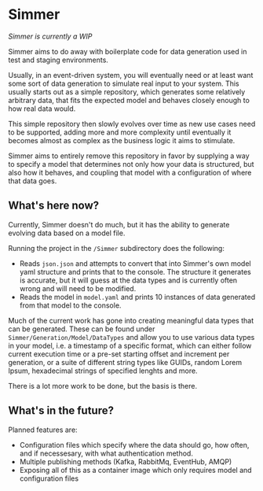# Simmer

*Simmer is currently a WIP*

Simmer aims to do away with boilerplate code for data generation used in test and staging environments.

Usually, in an event-driven system, you will eventually need or at least want some sort of data generation to simulate real input to your system. This usually starts out as a simple repository, which generates some relatively arbitrary data, that fits the expected model and behaves closely enough to how real data would.

This simple repository then slowly evolves over time as new use cases need to be supported, adding more and more complexity until eventually it becomes almost as complex as the business logic it aims to stimulate.

Simmer aims to entirely remove this repository in favor by supplying a way to specify a model that determines not only how your data is structured, but also how it behaves, and coupling that model with a configuration of where that data goes.

## What's here now?

Currently, Simmer doesn't do much, but it has the ability to generate evolving data based on a model file.

Running the project in the `/Simmer` subdirectory does the following:
- Reads `json.json` and attempts to convert that into Simmer's own model yaml structure and prints that to the console. The structure it generates is accurate, but it will guess at the data types and is currently often wrong and will need to be modified.
- Reads the model in `model.yaml` and prints 10 instances of data generated from that model to the console.

Much of the current work has gone into creating meaningful data types that can be generated. These can be found under `Simmer/Generation/Model/DataTypes` and allow you to use various data types in your model, i.e. a timestamp of a specific format, which can either follow current execution time or a pre-set starting offset and increment per generation, or a suite of different string types like GUIDs, random Lorem Ipsum, hexadecimal strings of specified lenghts and more.

There is a lot more work to be done, but the basis is there.

## What's in the future?

Planned features are:
* Configuration files which specify where the data should go, how often, and if necessesary, with what authentication method.
* Multiple publishing methods (Kafka, RabbitMq, EventHub, AMQP)
* Exposing all of this as a container image which only requires model and configuration files 
